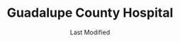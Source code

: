 ---
layout: location-page
date: Last Modified
description: "Local COVID-19 testing is available at Guadalupe County Hospital in Santa Rosa, New Mexico, USA."
permalink: "locations/new-mexico/santa-rosa/guadalupe-county-hospital/"
tags:
  - locations
  - new-mexico
title: Guadalupe County Hospital
state: New Mexico
stateAbbr: NM
hood: Guadalupe County
address: 117 Camino De Vida #100
city: Santa Rosa
zip: 88435
mapUrl: "http://maps.apple.com/?q=Guadalupe+County+Hospital&address=117+Camino+De+Vida+100,Santa+Rosa,New+Mexico,88435"
locationType: Walk-in
phone: 575-472-3417
website: https://www.gchnm.org/
onlineBooking: undefined
closed: undefined
closedUpdate: April 15th, 2020
notes: "By appointment only. Requires phone screen."
days: Hours unknown
ctaMessage: Learn more
ctaUrl: "https://www.gchnm.org/"
---